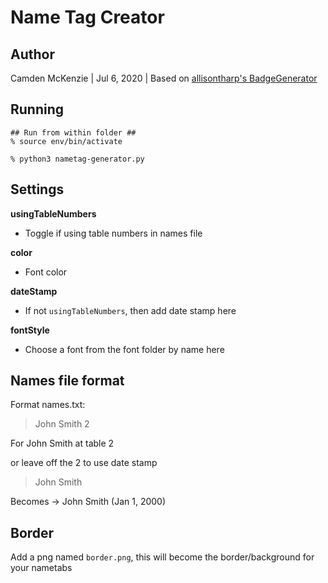 # Name Tag Creator

## Author
Camden McKenzie | Jul 6, 2020 | Based on [allisontharp's BadgeGenerator](https://gist.github.com/allisontharp/c48714fe0e7c6f158d4d3ca517ac4c84)

## Running


```
## Run from within folder ##
% source env/bin/activate

% python3 nametag-generator.py
```

## Settings

**usingTableNumbers**
- Toggle if using table numbers in names file

**color**
- Font color

**dateStamp**
- If not ``usingTableNumbers``, then add date stamp here

**fontStyle**
- Choose a font from the font folder by name here

## Names file format

Format names.txt:
> John Smith 2

For John Smith at table 2

or leave off the 2 to use date stamp

> John Smith

Becomes -> John Smith (Jan 1, 2000)

## Border

Add a png named ``border.png``, this will become the border/background for your nametabs
